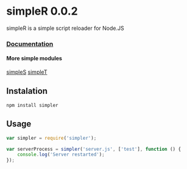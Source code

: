 # simpleR 0.0.2

simpleR is a simple script reloader for Node.JS

### [Documentation](https://github.com/micnic/simpleR/wiki/Documentation "simpleR Documentation")

#### More simple modules
[simpleS](http://micnic.github.com/simpleS/)
[simpleT](http://micnic.github.com/simpleT/)

## Instalation

	npm install simpler

## Usage

```javascript
var simpler = require('simpler');

var serverProcess = simpler('server.js', ['test'], function () {
	console.log('Server restarted');
});
```